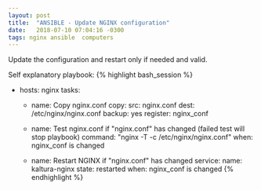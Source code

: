 ```yaml
---
layout: post
title:  "ANSIBLE - Update NGINX configuration"
date:   2018-07-10 07:04:16 -0300
tags: nginx ansible  computers
---
```

Update the configuration and restart only if needed and valid.

Self explanatory playbook:
{% highlight bash_session %}
- hosts: nginx
  tasks:
  - name: Copy nginx.conf
    copy:
      src: nginx.conf
      dest: /etc/nginx/nginx.conf
      backup: yes
    register: nginx_conf

  - name: Test nginx.conf if "nginx.conf" has changed (failed test will stop playbook)
    command: "nginx -T -c /etc/nginx/nginx.conf"
    when: nginx_conf is changed

  - name: Restart NGINX if "nginx.conf" has changed
    service:
      name: kaltura-nginx
      state: restarted
    when: nginx_conf is changed
{% endhighlight %}

